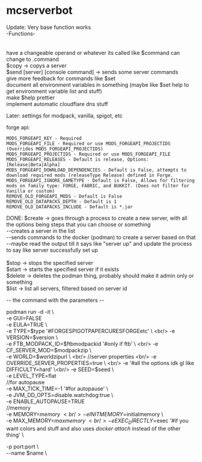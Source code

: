# mcserverbot
Update: Very base function works<br/>
-Functions-<br/><br/><br/>
have a changeable operand or whatever its called like $command can change to .command<br/>
$copy -> copys a server<br/>
$send [server] [console command] -> sends some server commands<br/>
give more feedback for commands like $set <br/>
document all environment variables in something (maybe like $set help to get environment variable list and stuff)<br/>
make $help prettier<br/>
implement automatic cloudflare dns stuff<br/>


Later: 
settings for modpack, vanilla, spigot, etc

forge api:

    MODS_FORGEAPI_KEY - Required
    MODS_FORGEAPI_FILE - Required or use MODS_FORGEAPI_PROJECTIDS (Overrides MODS_FORGEAPI_PROJECTIDS)
    MODS_FORGEAPI_PROJECTIDS - Required or use MODS_FORGEAPI_FILE
    MODS_FORGEAPI_RELEASES - Default is release, Options: [Release|Beta|Alpha]
    MODS_FORGEAPI_DOWNLOAD_DEPENDENCIES - Default is False, attempts to download required mods (releaseType Release) defined in Forge.
    MODS_FORGEAPI_IGNORE_GAMETYPE - Default is False, Allows for filtering mods on family type: FORGE, FABRIC, and BUKKIT. (Does not filter for Vanilla or custom)
    REMOVE_OLD_FORGEAPI_MODS - Default is False
    REMOVE_OLD_DATAPACKS_DEPTH - Default is 1
    REMOVE_OLD_DATAPACKS_INCLUDE - Default is *.jar


DONE:
$create -> goes through a process to create a new server, with all the options being steps that you can choose or something  
--creates a server in the list  
--sends commands to the docker (podman) to create a server based on that  
--maybe read the output till it says like "server up" and update the process to say like server successfully set up <br/><br/>
$stop -> stops the specified server <br/>
$start -> starts the specified server if it exists <br/>
$delete -> deletes the podman thing, probably should make it admin only or something  <br/>
$list -> list all servers, filtered based on server id <br/>

-- the command with the parameters -- <br/>

podman run -d -it \ <br/>
-e GUI=FALSE <br/>
-e EULA=TRUE \ <br/>
-e TYPE=$type '#FORGESPIGOTPAPERCURESFORGEetc' \  <br/>
-e VERSION=$version \  <br/>
-e FTB_MODPACK_ID=$ftbmodpackid '#only if ftb' \ <br/>
-e CF_SERVER_MOD=$modpackzip \ <br/>
-e WORLD=$worldzipurl \ <br/>
//server properties <br/>
-e OVERRIDE_SERVER_PROPERTIES=true  \ <br/>
-e '#all the options idk gl like DIFFICULTY=hard' \<br/>
-e SEED=$seed \ <br/>
-e LEVEL_TYPE=flat <br/>
//for autopause <br/>
-e MAX_TICK_TIME=-1 '#for autopause' \ <br/>
-e JVM_DD_OPTS=disable.watchdog:true \ <br/>
-e ENABLE_AUTOPAUSE=TRUE <br/>
//memory <br/>
-e MEMORY=$memory \ <br/>
-e INITMEMORY=$initialmemory \ <br/>
-e MAX_MEMORY=$maxmemory \ <br/>
-e EXEC_DIRECTLY=$exec '#if you want colors and stuff and also uses _docker attach_ instead of the other thing' \ <br/>


-p port:port \ <br/>
--name $name \ <br/>



